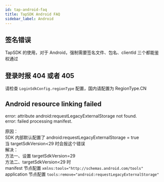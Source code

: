 ```yaml
---
id: tap-android-faq
title: TapSDK Android FAQ
sidebar_label: Android
---
```


## 签名错误
TapSDK 的使用，对于 Android，强制需要签名文件、包名、clientId 三个都能鉴权通过

## 登录时报 404 或者 405
请检查 `LoginSdkConfig.regionType` 配置，国内请配置为 RegionType.CN

## Android resource linking failed
error: attribute android:requestLegacyExternalStorage not found.  
error: failed processing manifest.

原因：  
SDK 内部默认配置了 android:requestLegacyExternalStorage = true  
当 targetSdkVersion<29 时会报这个错误  
解决：  
方法一、设置 targetSdkVersion=29  
方法二、targetSdkVersion<29 时  
manifest 节点配置 `xmlns:tools="http://schemas.android.com/tools"`  
application 节点配置 `tools:remove="android:requestLegacyExternalStorage"`
